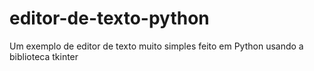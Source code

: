 # editor-de-texto-python
Um exemplo de editor de texto muito simples feito em Python usando a biblioteca tkinter


